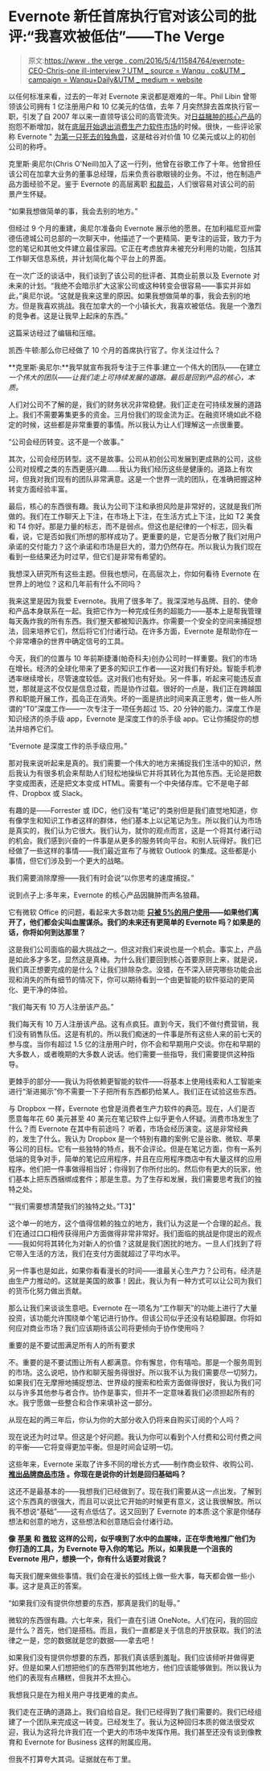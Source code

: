 # Evernote 新任首席执行官对该公司的批评:“我喜欢被低估”——The Verge

> 原文:[https://www . the verge . com/2016/5/4/11584764/evernote-CEO-Chris-one ill-interview？UTM _ source = Wanqu . co&UTM _ campaign = Wanqu+Daily&UTM _ medium = website](https://www.theverge.com/2016/5/4/11584764/evernote-ceo-chris-oneill-interview?utm_source=wanqu.co&utm_campaign=Wanqu+Daily&utm_medium=website)

以任何标准来看，过去的一年对 Evernote 来说都是艰难的一年。Phil Libin 曾带领该公司拥有 1 亿注册用户和 10 亿美元的估值，去年 7 月突然辞去首席执行官一职，引发了自 2007 年以来一直领导该公司的高管流失。对[日益臃肿的核心产品](http://jasonkincaid.net/2014/01/evernote-the-bug-ridden-elephant/)的抱怨不断增加，就在[底层开始退出消费生产力软件市场](http://www.theverge.com/2015/12/8/9873268/why-dropbox-mailbox-shutdown)的时候。很快，一些评论家称 Evernote " [为第一只死去的独角兽](http://www.businessinsider.com/evernote-the-first-dead-unicorn-2015-9)，这是硅谷对价值 10 亿美元或以上的初创公司的称呼。

克里斯·奥尼尔(Chris O'Neill)加入了这一行列，他曾在谷歌工作了十年。他曾担任该公司在加拿大业务的董事总经理，后来负责谷歌眼镜的业务。不过，他在制造产品方面经验不足。鉴于 Evernote 的高层离职 [和裁员](http://www.theverge.com/2015/9/29/9420031/evernote-layoffs-office-closures)，人们很容易对该公司的前景产生怀疑。

“如果我想做简单的事，我会去别的地方。”

但经过 9 个月的重建，奥尼尔准备向 Evernote 展示他的愿景。在加利福尼亚州雷德伍德城公司总部的一次聊天中，他描述了一个更精简、更专注的运营，致力于为您的笔记和其他文件建立最佳家园。它正在考虑放弃未被充分利用的功能，包括其工作聊天信息系统，并计划简化每个平台上的界面。

在一次广泛的谈话中，我们谈到了该公司的批评者、其商业前景以及 Evernote 对未来的计划。“我绝不会暗示扩大这家公司或这种转变会很容易——事实并非如此，”奥尼尔说。“这就是我来这里的原因。如果我想做简单的事，我会去别的地方。但是我喜欢挑战。我在加拿大的一个小镇长大，我喜欢被低估。我是一个激烈的竞争者。这是让我早上起床的东西。”

这篇采访经过了编辑和压缩。

凯西·牛顿:那么你已经做了 10 个月的首席执行官了。你关注过什么？

**克里斯·奥尼尔:**我早就宣布我将专注于三件事:建立一个伟大的团队——在建立*一个伟大的团队——让我们走上可持续发展的道路。最后是回到产品的核心，本质。*

人们对公司不了解的是，我们的财务状况非常稳健。我们正走在可持续发展的道路上。我们不需要筹集更多的资金。三月份我们的现金流为正。在融资环境如此不稳定的时候，这些都是非常重要的事情。所以我认为让人们理解这一点很重要。

“公司会经历转变。这不是一个故事。”

其次，公司会经历转型。这不是故事。公司从初创公司发展到更成熟的公司，这些公司对规模之类的东西更感兴趣……我认为我们经历这些是健康的。道路上有坎坷，但我对我们现有的团队非常满意。这是一个世界一流的团队，在准确把握这种转变方面经验丰富。

最后，核心的东西很有趣。我认为公司下注和承担风险是非常好的，这就是我们所做的。我们在工作聊天上下注，在市场上下注，在生活方式上下注，比如 T2 美食和 T4 你好。那是力量的标志，而不是弱点。但这也是纪律的一个标志，回头看看，说，它是否如我们所想的那样成功了。更重要的是，它是否分散了我们对用户承诺的交付能力？这个承诺和市场是巨大的，潜力仍然存在。所以我认为我们现在看到一些结果还为时过早，但它们是非常有希望的。

我想深入研究所有这些主题。但我也想问，在高层次上，你如何看待 Evernote 在世界上的地位？这和几年前有什么不同吗？

我来这里是因为我爱 Evernote。我用了很多年了。我深深地与品牌、目的、使命和产品本身联系在一起。我把它作为一种完成任务的超能力——基本上是帮我管理每天轰炸我的所有东西。我们整天都被知识轰炸。你需要一个安全的空间来捕捉想法，回来培养它们，然后将它们付诸行动。在许多方面，Evernote 是帮助你在一个非常嘈杂的世界中确定信号的工具。

今天，我们的位置与 10 年前斯捷潘(帕奇科夫)创办公司时一样重要。我们的市场在增长。经济的全球化带来了更多的知识工作者——这对我们有好处。智能手机渗透率继续增长，尽管速度较低。这对我们也有好处。另一件事，听起来可能违反直觉，那就是这不仅仅是信息过载，而是协作过载。很好的一点是，我们正在跨越国界和职能开展工作，孤岛正在消失。坏的一面是挤出时间来真正思考，做一些人所谓的“T0”深度工作——一次专注于一项任务超过 15、20 分钟的能力。深度工作是知识经济的杀手级 app，Evernote 是深度工作的杀手级 app。它让你捕捉你的想法并培养它们。

“Evernote 是深度工作的杀手级应用。”

那对我来说听起来是真的。我们需要一个伟大的地方来捕捉我们生活中的知识，然后我认为有很多机会来帮助人们轻松地操纵它并将其转化为其他东西。无论是把数字变成图表，还是把文本变成 HTML。需要有一个中央储存库。它不是电子邮件、Dropbox 或 Slack。

有趣的是——Forrester 或 IDC，他们没有“笔记”的类别但是我们直觉地知道，你有像学生和知识工作者这样的群体，他们基本上以记笔记为生。所以我们认为市场是真实的，我们认为它很大。我们认为，就你的观点而言，这是一个将其付诸行动的机会。我们感到兴奋的一件事是从更多的服务转向平台。和别人玩得好。我们已经做了一些这样的事情——我们最近宣布了与微软 Outlook 的集成。这些都是小事情，但它们涉及到一个更大的战略。

我们需要消除摩擦——我们有时会说“以你思考的速度捕捉。”

说到点子上:多年来，Evernote 的核心产品因臃肿而声名狼藉。

它有微软 Office 的问题，看起来大多数功能 [**只被 5%的用户使用**](http://venturebeat.com/2016/01/05/evernotes-5-problem-offers-a-cautionary-lesson-to-tech-companies/)**——如果他们离开了，他们都会尖叫血腥谋杀。我们的未来还有更简单的 Evernote 吗？如果是的话，你将如何到达那里？**

这是我们公司面临的最大挑战之一。但这对我们来说也是一个机会。事实上，产品是如此多才多艺，显然这是真棒。为什么我们要回到核心首要原则上来，就是说，我们真正想要完成的是什么？让我们排除杂念。没错，在不深入研究哪些功能会出现和消失的所有细节的情况下，你可以期待看到一个由更智能的软件驱动的更简化、更干净的体验。

“我们每天有 10 万人注册该产品。”

我们每天有 10 万人注册该产品。这有点疯狂。直到今天，我们不做付费营销，我们没有销售队伍。这是有机的。所以我们痴迷的一件事是所有这些人来的前七天的参与度。当你有超过 1.5 亿的注册用户时，你不会和早期用户交谈。你在和早期的大多数人，或者晚期的大多数人说话。他们需要一些指导，我们需要提供这种指导。

更棘手的部分——我认为将依赖更智能的软件——将基本上使用线索和人工智能来进行“渐进揭示”你不需要一下子把所有东西都扔给某人。我们正在试验这些东西。

与 Dropbox 一样，Evernote 也曾是消费者生产力软件的典范。现在，人们是否愿意每年花 60 美元甚至 40 美元在笔记软件上似乎更令人怀疑。消费市场发生了什么？而 Evernote 在其中有前途吗？
听着，市场会经历演变。这是非常经典的，发生了什么。我认为 Dropbox 是一个特别有趣的案例:它是谷歌、微软、苹果等公司的目标。它有一些独特的特点，我不会评论。但是在笔记方面，你有一系列低端的竞争对手，简单的笔记应用程序，并且在应用程序商店中有大量这样的应用程序。他们把一件事做得相当好；你得到了你所付出的。然后你有更大的玩家，他们基本上把东西捆绑成套件；那是生意。为了生存和发展，我们需要思考我们的独特之处。

<q class="left">“我们需要想清楚我们的独特之处。”T3】</q>

这个单一的地方，这个值得信赖的独立的地方，我们认为这是一个合理的起点。我们在通过口口相传获得用户方面做得非常非常好。我们面临的挑战是你提出的观点——我如何将其转化为对新人的价值？这就是我们困扰的地方。一旦人们找到了将它带入生活的方法，我们在支付方面就超过了平均水平。

另一件事也是如此，如果你看看漫长的时间——谁最关心生产力？公司有。经济是由生产力推动的。这就是美国的故事！因此，我认为有一种方式可以让公司为我们的货币化努力做出贡献。

那么让我们来谈谈生意吧。Evernote 在一项名为“工作聊天”的功能上进行了大量投资，该功能允许围绕单个笔记进行协作。但该公司似乎还没有站稳脚跟。你将如何应对商业市场？我们应该期待该公司将更倾向于协作使用吗？

重要的是不要试图满足所有人的所有要求

不。重要的是不要试图让所有人都满意。你有懈怠，你有嘻哈。那是一个服务周到的市场。这么说吧，协作和聊天服务得很好。所以我不认为我们需要尽一切努力。如果我们在无摩擦地捕捉想法、世界级的搜索和检索方面做得很好，我认为我们可以与许多其他参与者合作。协作是事实，但并不一定意味着我们必须担起所有的水。我宁愿做一些整合和合作来填补这一部分。

从现在起的两三年后，你认为你的大部分收入仍将来自购买订阅的个人吗？

现在说还为时过早。但这是个好问题。我认为你可以看到个人付费和公司付费之间的平衡——它将变得更加平衡。但是时间会证明一切。

这些年来，Evernote 采取了许多不同的增长方式——制作商业软件、收购公司、 [**推出品牌商品市场**](http://www.theverge.com/2013/9/26/4769844/evernote-market-lifestyle) **。你现在是说你的计划是回归基础吗？**

这还不是最基本的——我想我们已经做到了。现在我们需要从这一点出发。了解到这个东西真的很强大，而且可以说比它开始的时候更有意义，这让我很解放。所以我不想说“基础”——这有点低估了。这又回到了 Evernote 的本质:这个家是你储存想法和创意的地方，这些想法和创意随后会付诸行动。

**像** [**苹果**](http://appleinsider.com/articles/16/02/08/notes-for-mac-to-support-evernote-file-imports-in-os-x-10114) **和** [**微软**](https://www.onenote.com/import-evernote-to-onenote) **这样的公司，似乎嗅到了水中的血腥味，正在华贵地推广他们为你打造的工具，为 Evernote 导入你的笔记。所以，如果我是一个沮丧的 Evernote 用户，想换一个，你有什么话要对我说？**

每天我们醒来做些事情。我们会在漫长的弧线上做一些大事，每天都会做一些小事。这才是真正的答案。

“如果我们没有提供你想要的东西，那真是我们的耻辱。”

微软的东西很有趣。六七年来，我们一直在引进 OneNote。人们在问，我的回应是什么？首先，他们是搭档。而且，我们一直都是关于信息的开放获取。我们的法律之一是，您的数据就是您的数据——拿去吧！

如果我们没有提供你想要的东西，那我们真该感到羞耻。我们应该倾听并做得更好。但是如果人们想把他们的东西带到其他地方，他们应该能够做到。所以我认为他们的表现有点糟糕，但我并不太担心。

我想我只是在为相关用户寻找更难的卖点。

我们走在正确的道路上。我们自给自足。我们已经得到了我们需要的。我们已经组建了一个团队来完成这一转变。已经发生了。我认为这种回归本质的做法很受欢迎，我认为这将允许我们在一个更大的市场中发挥作用。我们甚至还没有谈到像教育和 Evernote for Business 这样的附属应用。

但我不打算夸大其词。证据就在布丁里。